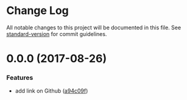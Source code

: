 # Change Log

All notable changes to this project will be documented in this file. See [standard-version](https://github.com/conventional-changelog/standard-version) for commit guidelines.

<a name="0.0.0"></a>
# 0.0.0 (2017-08-26)


### Features

* add link on Github ([a94c09f](https://github.com/albburtsev/reaction/commit/a94c09f))
